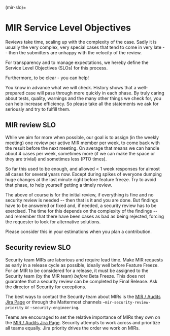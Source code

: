 (mir-slo)=

# MIR Service Level Objectives

Reviews take time, scaling up with the complexity of the case. Sadly it is
usually the very complex, very special cases that tend to come in very late --
then the submitters are unhappy with the velocity of the review.

For transparency and to manage expectations, we hereby define the Service Level
Objectives (SLOs) for this process.

Furthermore, to be clear - you can help!

You know in advance what we will check. History shows that a well-prepared case
will pass through more quickly in each phase. By truly caring about tests,
quality, warnings and the many other things we check for, you can help increase
efficiency. So please take all the statements we ask for seriously and try to
fulfill them.

## MIR review SLO

While we aim for more when possible, our goal is to assign (in the weekly meeting)
one review per active MIR member per week, to come back with the result before
the next meeting. On average that means we can handle about 4 cases per week,
sometimes more (if we can make the space or they are trivial) and sometimes
less (PTO times).

So far this used to be enough, and allowed < 1 week responses for almost
all cases for several years now. Except during spikes of everyone dumping huge
changes at the last minute right before feature freeze. Try to avoid that phase,
to help yourself getting a timely review.

The above of course is for the initial review, if everything is fine and no
security review is needed -- then that is it and you are done. But findings
have to be answered or fixed and, if needed, a security review has to be
exercised. The time for this depends on the complexity of the findings -- and
remember that there have been cases as bad as being rejected, forcing the
requester to look for alternative solutions.

Please consider this in your estimations when you plan a contribution.

## Security review SLO

Security team MIRs are laborious and require lead time. Make MIR requests as
early in a release cycle as possible, ideally well before Feature Freeze. For
an MIR to be considered for a release, it must be assigned to the Security
team (by the MIR team) *before* Beta Freeze. This does not guarantee that a
security review can be completed by Final Release. Ask the director of
Security for exceptions.

The best ways to contact the Security team about MIRs is the
[MIR / Audits Jira Page](https://warthogs.atlassian.net/jira/software/c/projects/SEC/boards/594)
or through the Mattermost channels `~mir-security-review-priority` or `~security-engineering`.

Teams are encouraged to set the relative importance of MIRs they own on the
[MIR / Audits Jira Page](https://warthogs.atlassian.net/jira/software/c/projects/SEC/boards/594).
Security attempts to work across and prioritize all teams equally.
Jira priority drives the order we work on MIRs.

